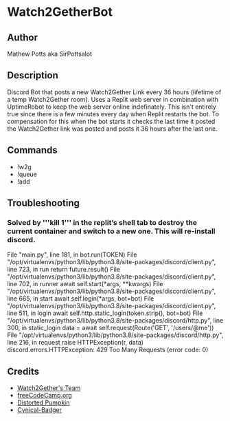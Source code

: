 # Watch2GetherBot

## Author
Mathew Potts aka SirPottsalot

## Description
Discord Bot that posts a new Watch2Gether Link every 36 hours (lifetime of a temp Watch2Gether room). Uses a Replit web server in combination with UptimeRobot to keep the web server online indefinately. This isn't entirely true since there is a few minutes every day when Replit restarts the bot. To compensation for this when the bot starts it checks the last time it posted the Watch2Gether link was posted and posts it 36 hours after the last one.

## Commands
- !w2g
- !queue
- !add

## Troubleshooting

### Solved by '''kill 1''' in the replit’s shell tab to destroy the current container and switch to a new one. This will re-install discord.
  File "main.py", line 181, in <module>
    bot.run(TOKEN)
  File "/opt/virtualenvs/python3/lib/python3.8/site-packages/discord/client.py", line 723, in run
    return future.result()
  File "/opt/virtualenvs/python3/lib/python3.8/site-packages/discord/client.py", line 702, in runner
    await self.start(*args, **kwargs)
  File "/opt/virtualenvs/python3/lib/python3.8/site-packages/discord/client.py", line 665, in start
    await self.login(*args, bot=bot)
  File "/opt/virtualenvs/python3/lib/python3.8/site-packages/discord/client.py", line 511, in login
    await self.http.static_login(token.strip(), bot=bot)
  File "/opt/virtualenvs/python3/lib/python3.8/site-packages/discord/http.py", line 300, in static_login
    data = await self.request(Route('GET', '/users/@me'))
  File "/opt/virtualenvs/python3/lib/python3.8/site-packages/discord/http.py", line 216, in request
    raise HTTPException(r, data)
discord.errors.HTTPException: 429 Too Many Requests (error code: 0)

## Credits
- [Watch2Gether's Team](https://community.w2g.tv/t/watch2gether-api-documentation/133767)
- [freeCodeCamp.org](https://www.youtube.com/watch?v=SPTfmiYiuok)
- [Distorted Pumpkin](https://stackoverflow.com/questions/63769685/discord-py-how-to-send-a-message-everyday-at-a-specific-time)
- [Cynical-Badger](https://github.com/Cynical-Badger)